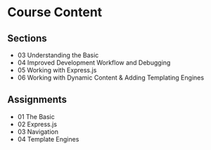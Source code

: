 # Course Content

## Sections

- 03 Understanding the Basic
- 04 Improved Development Workflow and Debugging
- 05 Working with Express.js
- 06 Working with Dynamic Content & Adding Templating Engines

## Assignments

- 01 The Basic
- 02 Express.js
- 03 Navigation
- 04 Template Engines
